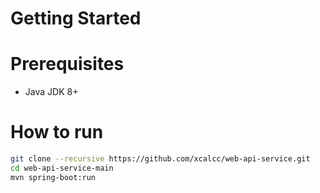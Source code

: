 # Getting Started 

# Prerequisites
- Java JDK 8+

# How to run
```bash
git clone --recursive https://github.com/xcalcc/web-api-service.git
cd web-api-service-main
mvn spring-boot:run
```


